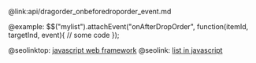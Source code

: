 @link:api/dragorder_onbeforedroporder_event.md

@example:
$$("mylist").attachEvent("onAfterDropOrder", function(itemId, targetInd, event){
    // some code
});

@seolinktop: [javascript web framework](https://webix.com)
@seolink: [list in javascript](https://webix.com/widget/list/)